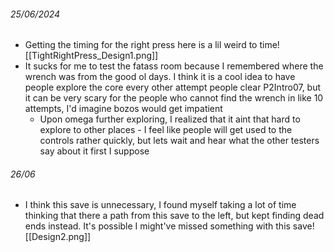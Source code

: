 ###### 25/06/2024
- Getting the timing for the right press here is a lil weird to time![[TightRightPress_Design1.png]]
- It sucks for me to test the fatass room because I remembered where the wrench was from the good ol days. I think it is a cool idea to have people explore the core every other attempt people clear P2Intro07, but it can be very scary for the people who cannot find the wrench in like 10 attempts, I'd imagine bozos would get impatient
	- Upon omega further exploring, I realized that it aint that hard to explore to other places - I feel like people will get used to the controls rather quickly, but lets wait and hear what the other testers say about it first I suppose

###### 26/06
- I think this save is unnecessary, I found myself taking a lot of time thinking that there a path from this save to the left, but kept finding dead ends instead. It's possible I might've missed something with this save![[Design2.png]]